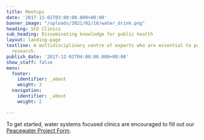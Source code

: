 ```yaml
---
title: Meetups
date: '2017-11-01T03:00:00.000+00:00'
banner_image: "/uploads/2021/02/18/water_drink.png"
heading: SCD Clinics
sub_heading: Disseminating knowledge for public health
layout: landing-page
textline: A multidisciplinary centre of experts who are essential to patient-oriented
  research.
publish_date: '2017-12-01T04:00:00.000+00:00'
show_staff: false
menu:
  footer:
    identifier: _about
    weight: 3
  navigation:
    identifier: _about
    weight: 2

---
```

To get started,  water systems focused clinics are encouraged to fill out our [Peacewater Project Form](https://forms.gle/rbGk6mrqokPgDYqz6 "Peacewater Project Form").